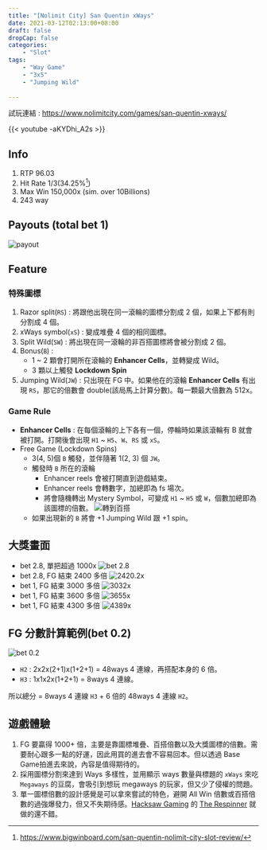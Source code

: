```yaml
---
title: "[Nolimit City] San Quentin xWays"
date: 2021-03-12T02:13:00+08:00
draft: false
dropCap: false
categories:
    - "Slot"
tags:
    - "Way Game"
    - "3x5"
    - "Jumping Wild"    
    
---
```


試玩連結 : https://www.nolimitcity.com/games/san-quentin-xways/

{{< youtube -aKYDhi_A2s >}}

<!--more-->

## Info

1. RTP 96.03
2. Hit Rate 1/3(34.25%[^1])
3. Max Win 150,000x (sim. over 10Billions)
4. 243 way

## Payouts (total bet 1)
![payout](https://i.imgur.com/Umx5d28.png)

## Feature

### 特殊圖標
1. Razor split(`RS`) : 將跟他出現在同一滾輪的圖標分割成 2 個，如果上下都有則分割成 4 個。
2. xWays symbol(`xS`) : 變成堆疊 4 個的相同圖標。
3. Split Wild(`SW`) : 將出現在同一滾輪的非百搭圖標將會被分割成 2 個。
4. Bonus(`B`) : 
    + 1 ~ 2 顆會打開所在滾輪的 **Enhancer Cells**，並轉變成 Wild。
    + 3 顆以上觸發 **Lockdown Spin**
5. Jumping Wild(`JW`) : 只出現在 FG 中。如果他在的滾輪 **Enhancer Cells** 有出現 `RS`，那它的倍數會 double(該局馬上計算分數)。每一顆最大倍數為 512x。

### Game Rule

+ **Enhancer Cells** : 在每個滾輪的上下各有一個，停輪時如果該滾輪有 B 就會被打開。打開後會出現 `H1` ~ `H5`、`W`、`RS` 或 `xS`。
+ Free Game (Lockdown Spins)
    + 3(4, 5)個 `B` 觸發，並伴隨著 1(2, 3) 個 `JW`。
    + 觸發時 `B` 所在的滾輪 
        + Enhancer reels 會被打開直到遊戲結束。
        + Enhancer reels 會轉數字，加總即為 fs 場次。
        + 將會隨機轉出 Mystery Symbol，可變成 `H1` ~ `H5` 或 `W`，個數加總即為該圖標的倍數。
        ![轉到百搭](https://i.imgur.com/Q90UbxL.png)
    + 如果出現新的 `B` 將會 +1 Jumping Wild 跟 +1 spin。

## 大獎畫面

+ bet 2.8, 單把超過 1000x
![bet 2.8](https://i.imgur.com/olOzhP8.png)
+ bet 2.8, FG 結束 2400 多倍
![2420.2x](https://i.imgur.com/sMsoOL8.png)
+ bet 1, FG 結束 3000 多倍
![3032x](https://i.imgur.com/9izOGDU.jpg)
+ bet 1, FG 結束 3600 多倍
![3655x](https://i.imgur.com/ro17uO9.png)
+ bet 1, FG 結束 4300 多倍
![4389x](https://i.imgur.com/o0LJlm4.png)

## FG 分數計算範例(bet 0.2)

![bet 0.2](https://i.imgur.com/Xr2E5Dj.png)
+ `H2` : 2x2x(2+1)x(1+2+1) = 48ways 4 連線，再搭配本身的 6 倍。
+ `H3` : 1x1x2x(1+2+1) = 8ways 4 連線。

所以總分 = 8ways 4 連線 `H3` + 6 倍的 48ways 4 連線 `H2`。

## 遊戲體驗

1. FG 要贏得 1000+ 倍，主要是靠圖標堆疊、百搭倍數以及大獎圖標的倍數。需要耐心跟多一點的好運，因此用買的進去會不容易回本。但以透過 Base Game拍進去來說，內容是值得期待的。
2. 採用圖標分割來達到 Ways 多樣性，並用顯示 ways 數量與標題的 `xWays` 來吃 `Megaways` 的豆腐，會吸引到想玩 megaways 的玩家，但又少了侵權的問題。
3. 單一圖標倍數的設計感覺是可以拿來嘗試的特色，避開 All Win 倍數或百搭倍數的過強爆發力，但又不失期待感。[Hacksaw Gaming](https://www.hacksawgaming.com/) 的 [The Respinner](https:\\cf-iomeu-cdn.relaxg.com\casino\launcher.html?channel=web&gameid=rlx.hacksaw.hacksaw.1058&jurisdiction=CW&lang=en_GB&moneymode=fun&partner=aventocuracao&partnerid=525) 就做的還不錯。

[^1]: https://www.bigwinboard.com/san-quentin-nolimit-city-slot-review/